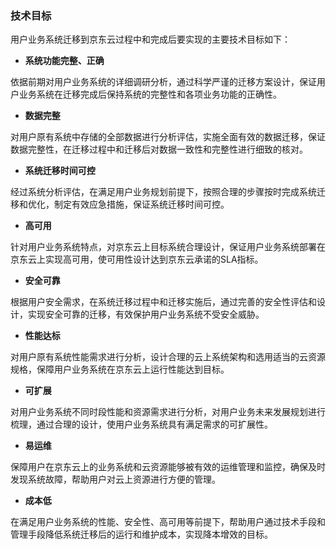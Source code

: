 ### 技术目标

用户业务系统迁移到京东云过程中和完成后要实现的主要技术目标如下：

- **系统功能完整、正确**

依据前期对用户业务系统的详细调研分析，通过科学严谨的迁移方案设计，保证用户业务系统在迁移完成后保持系统的完整性和各项业务功能的正确性。

-  **数据完整**

对用户原有系统中存储的全部数据进行分析评估，实施全面有效的数据迁移，保证数据完整性，在迁移过程中和迁移后对数据一致性和完整性进行细致的核对。

-  **系统迁移时间可控**

经过系统分析评估，在满足用户业务规划前提下，按照合理的步骤按时完成系统迁移和优化，制定有效应急措施，保证系统迁移时间可控。

- **高可用**

针对用户业务系统特点，对京东云上目标系统合理设计，保证用户业务系统部署在京东云上实现高可用，使可用性设计达到京东云承诺的SLA指标。

- **安全可靠**

根据用户安全需求，在系统迁移过程中和迁移实施后，通过完善的安全性评估和设计，实现安全可靠的迁移，有效保护用户业务系统不受安全威胁。

- **性能达标**

对用户原有系统性能需求进行分析，设计合理的云上系统架构和选用适当的云资源规格，保障用户业务系统在京东云上运行性能达到目标。

-  **可扩展**

对用户业务系统不同时段性能和资源需求进行分析，对用户业务未来发展规划进行梳理，通过合理的设计，使用户业务系统具有满足需求的可扩展性。

- **易运维**

保障用户在京东云上的业务系统和云资源能够被有效的运维管理和监控，确保及时发现系统故障，帮助用户对云上资源进行方便的管理。

- **成本低**

在满足用户业务系统的性能、安全性、高可用等前提下，帮助用户通过技术手段和管理手段降低系统迁移后的运行和维护成本，实现降本增效的目标。

